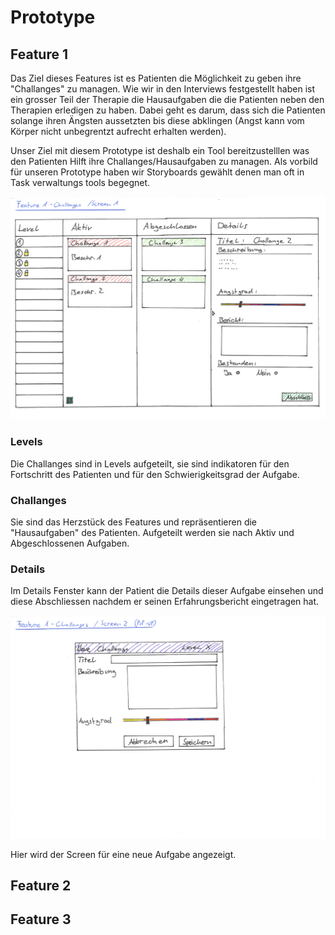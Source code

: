 # Prototype

## Feature 1

Das Ziel dieses Features ist es Patienten die Möglichkeit zu geben ihre "Challanges" zu managen.
Wie wir in den Interviews festgestellt haben ist ein grosser Teil der Therapie die Hausaufgaben die die Patienten neben den Therapien erledigen zu haben. Dabei geht es darum, dass sich die Patienten solange ihren Ängsten aussetzten bis diese abklingen (Angst kann vom Körper nicht unbegrentzt aufrecht erhalten werden).

Unser Ziel mit diesem Prototype ist deshalb ein Tool bereitzustelllen was den Patienten Hilft ihre Challanges/Hausaufgaben zu managen. Als vorbild für unseren Prototype haben wir Storyboards gewählt denen man oft in Task verwaltungs tools begegnet.

![alt text](../Mockup/Feature1_Screen1.jpg "Feature 1 / Screen 1")

### Levels

Die Challanges sind in Levels aufgeteilt, sie sind indikatoren für den Fortschritt des Patienten und für den Schwierigkeitsgrad der Aufgabe.

### Challanges

Sie sind das Herzstück des Features und repräsentieren die "Hausaufgaben" des Patienten.
Aufgeteilt werden sie nach Aktiv und Abgeschlossenen Aufgaben.

### Details

Im Details Fenster kann der Patient die Details dieser Aufgabe einsehen und diese Abschliessen nachdem er seinen Erfahrungsbericht eingetragen hat.


![alt text](../Mockup/Feature1_Screen2.jpg "Feature 1 / Screen 2")

Hier wird der Screen für eine neue Aufgabe angezeigt.

## Feature 2

## Feature 3